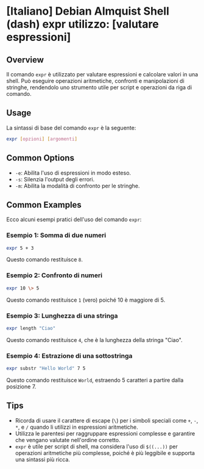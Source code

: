 # [Italiano] Debian Almquist Shell (dash) expr utilizzo: [valutare espressioni]

## Overview
Il comando `expr` è utilizzato per valutare espressioni e calcolare valori in una shell. Può eseguire operazioni aritmetiche, confronti e manipolazioni di stringhe, rendendolo uno strumento utile per script e operazioni da riga di comando.

## Usage
La sintassi di base del comando `expr` è la seguente:

```bash
expr [opzioni] [argomenti]
```

## Common Options
- `-e`: Abilita l'uso di espressioni in modo esteso.
- `-s`: Silenzia l'output degli errori.
- `-m`: Abilita la modalità di confronto per le stringhe.

## Common Examples
Ecco alcuni esempi pratici dell'uso del comando `expr`:

### Esempio 1: Somma di due numeri
```bash
expr 5 + 3
```
Questo comando restituisce `8`.

### Esempio 2: Confronto di numeri
```bash
expr 10 \> 5
```
Questo comando restituisce `1` (vero) poiché 10 è maggiore di 5.

### Esempio 3: Lunghezza di una stringa
```bash
expr length "Ciao"
```
Questo comando restituisce `4`, che è la lunghezza della stringa "Ciao".

### Esempio 4: Estrazione di una sottostringa
```bash
expr substr "Hello World" 7 5
```
Questo comando restituisce `World`, estraendo 5 caratteri a partire dalla posizione 7.

## Tips
- Ricorda di usare il carattere di escape (`\`) per i simboli speciali come `+`, `-`, `*`, e `/` quando li utilizzi in espressioni aritmetiche.
- Utilizza le parentesi per raggruppare espressioni complesse e garantire che vengano valutate nell'ordine corretto.
- `expr` è utile per script di shell, ma considera l'uso di `$((...))` per operazioni aritmetiche più complesse, poiché è più leggibile e supporta una sintassi più ricca.